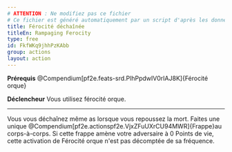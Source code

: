 ```yaml
---
# ATTENTION : Ne modifiez pas ce fichier
# Ce fichier est généré automatiquement par un script d'après les données du module Foundry VTT officiel et de sa traduction
title: Férocité déchaînée
titleEn: Rampaging Ferocity
type: free
id: FkfWKq9jhhPzKAbb
group: actions
layout: action
---
```

<p><strong>Prérequis</strong> @Compendium[pf2e.feats-srd.PlhPpdwIV0rIAJ8K]{Férocité orque}</p><p><strong>Déclencheur</strong> Vous utilisez férocité orque.</p><hr><p>Vous vous déchaînez même as lorsque vous repoussez la mort. Faites une unique @Compendium[pf2e.actionspf2e.VjxZFuUXrCU94MWR]{Frappe}au corps-à-corps. Si cette frappe amène votre adversaire à 0 Points de vie, cette activation de Férocité orque n'est pas décomptée de sa fréquence.</p>

